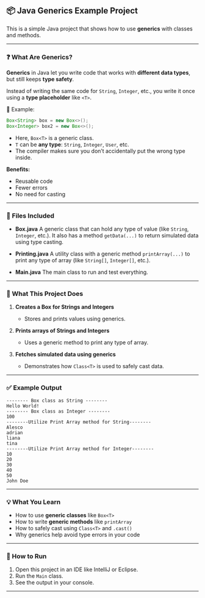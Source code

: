 
## 📦 Java Generics Example Project

This is a simple Java project that shows how to use **generics** with classes and methods.

---

### ❓ What Are Generics?

**Generics** in Java let you write code that works with **different data types**, but still keeps **type safety**.

Instead of writing the same code for `String`, `Integer`, etc., you write it once using a **type placeholder** like `<T>`.

🔹 Example:

```java
Box<String> box = new Box<>();
Box<Integer> box2 = new Box<>();
```

* Here, `Box<T>` is a generic class.
* `T` can be **any type**: `String`, `Integer`, `User`, etc.
* The compiler makes sure you don’t accidentally put the wrong type inside.

**Benefits:**

* Reusable code
* Fewer errors
* No need for casting

---

### 📂 Files Included

* **Box.java**
  A generic class that can hold any type of value (like `String`, `Integer`, etc.).
  It also has a method `getData(...)` to return simulated data using type casting.

* **Printing.java**
  A utility class with a generic method `printArray(...)` to print any type of array (like `String[]`, `Integer[]`, etc.).

* **Main.java**
  The main class to run and test everything.

---

### 🧪 What This Project Does

1. **Creates a Box for Strings and Integers**

   * Stores and prints values using generics.
2. **Prints arrays of Strings and Integers**

   * Uses a generic method to print any type of array.
3. **Fetches simulated data using generics**

   * Demonstrates how `Class<T>` is used to safely cast data.

---

### ✅ Example Output

```text
-------- Box class as String --------
Hello World!
-------- Box class as Integer --------
100
--------Utilize Print Array method for String--------
Alesco
adrian
liana
tina
--------Utilize Print Array method for Integer--------
10
20
30
40
50
John Doe
```

---

### 💡 What You Learn

* How to use **generic classes** like `Box<T>`
* How to write **generic methods** like `printArray`
* How to safely cast using `Class<T>` and `.cast()`
* Why generics help avoid type errors in your code

---

### 🚀 How to Run

1. Open this project in an IDE like IntelliJ or Eclipse.
2. Run the `Main` class.
3. See the output in your console.

---
